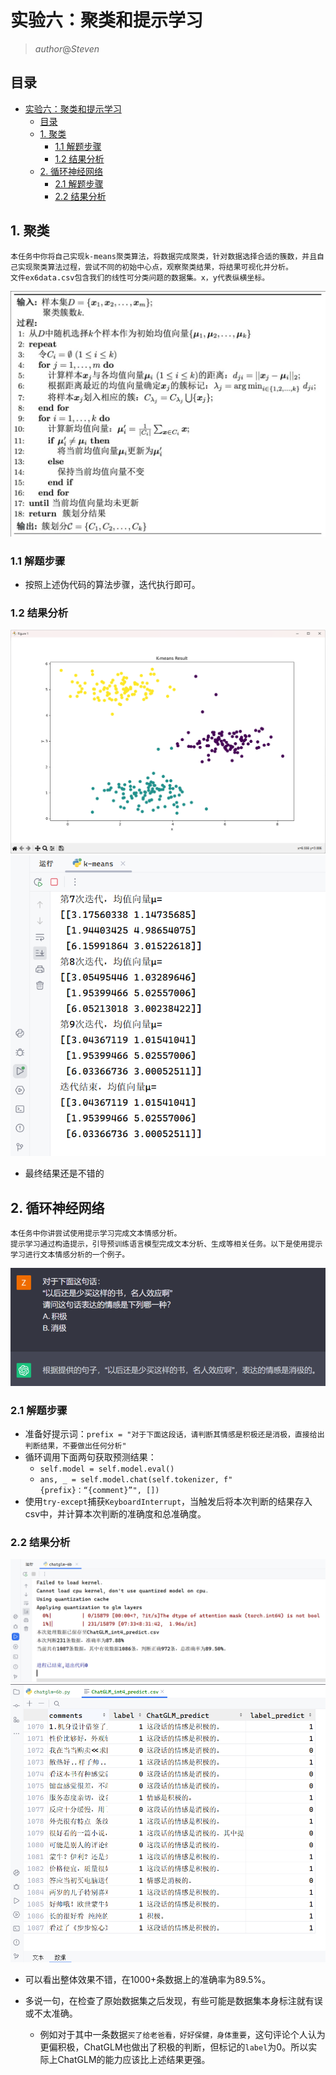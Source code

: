 # 实验六：聚类和提示学习

> $author@Steven$

## 目录

* [实验六：聚类和提示学习](#实验六聚类和提示学习)
  * [目录](#目录)
  * [1. 聚类](#1-聚类)
    * [1.1 解题步骤](#11-解题步骤)
    * [1.2 结果分析](#12-结果分析)
  * [2. 循环神经网络](#2-循环神经网络)
    * [2.1 解题步骤](#21-解题步骤)
    * [2.2 结果分析](#22-结果分析)

## 1. 聚类

    本任务中你将自己实现k-means聚类算法，将数据完成聚类，针对数据选择合适的簇数，并且自己实现聚类算法过程，尝试不同的初始中心点，观察聚类结果，将结果可视化并分析。
    文件ex6data.csv包含我们的线性可分类问题的数据集。x，y代表纵横坐标。
  ![K-means](./IMG/K-means%20algorithm.jpg)

### 1.1 解题步骤

* 按照上述伪代码的算法步骤，迭代执行即可。

### 1.2 结果分析

![K-means result](./IMG/K-means%20result.png "最终聚类结果")
![K-means iteration](./IMG/K-means%20iteration.png "迭代次数及均值向量的变化")

* 最终结果还是不错的

## 2. 循环神经网络

    本任务中你讲尝试使用提示学习完成文本情感分析。
    提示学习通过构造提示，引导预训练语言模型完成文本分析、生成等相关任务。以下是使用提示学习进行文本情感分析的一个例子。
  ![Prompt Engineering](./IMG/prompt%20engineering%20demo.png)

### 2.1 解题步骤

* 准备好提示词：`prefix = "对于下面这段话，请判断其情感是积极还是消极，直接给出判断结果，不要做出任何分析"`
* 循环调用下面两句获取预测结果：
  * `self.model = self.model.eval()`
  * `ans, _ = self.model.chat(self.tokenizer, f"{prefix}：“{comment}”", [])`
* 使用`try-except`捕获`KeyboardInterrupt`，当触发后将本次判断的结果存入csv中，并计算本次判断的准确度和总准确度。

### 2.2 结果分析

![ChatGLM分析结果](./IMG/ChatGLM%20result.png "ChatGLM分析结果")
![ChatGLM判断结果导出](./IMG/ChatGLM%20data.png "ChatGLM判断结果导出")

* 可以看出整体效果不错，在1000+条数据上的准确率为$89.5\%$。

* 多说一句，在检查了原始数据集之后发现，有些可能是数据集本身标注就有误或不太准确。
  * 例如对于其中一条数据`买了给老爸看，好好保健，身体重要`，这句评论个人认为更偏积极，ChatGLM也做出了积极的判断，但标记的`label`为0。所以实际上ChatGLM的能力应该比上述结果更强。
